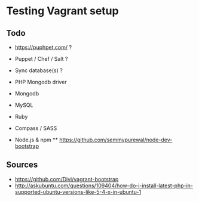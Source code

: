 
Testing Vagrant setup
=====================

Todo
----

* https://puphpet.com/ ?
* Puppet / Chef / Salt ?
* Sync database(s) ?

* PHP Mongodb driver

* Mongodb
* MySQL
* Ruby
* Compass / SASS
* Node.js & npm
** https://github.com/semmypurewal/node-dev-bootstrap


Sources
-------

* https://github.com/Divi/vagrant-bootstrap
* http://askubuntu.com/questions/109404/how-do-i-install-latest-php-in-supported-ubuntu-versions-like-5-4-x-in-ubuntu-1

